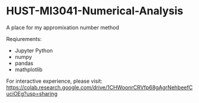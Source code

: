 # HUST-MI3041-Numerical-Analysis
 A place for my appromixation number method

 Reqiurements:
 * Jupyter Python
 * numpy
 * pandas
 * mathplotlib

 For interactive experience, please visit: https://colab.research.google.com/drive/1CHWoonrCRVfp68gAgrNehbeefCuciOEg?usp=sharing

